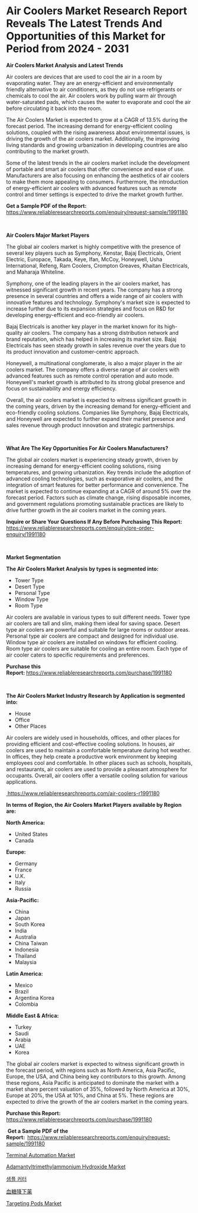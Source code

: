 <p><h1>Air Coolers Market Research Report Reveals The Latest Trends And Opportunities of this Market for Period from 2024 - 2031</h1></p><p><strong>Air Coolers Market Analysis and Latest Trends</strong></p>
<p><p>Air coolers are devices that are used to cool the air in a room by evaporating water. They are an energy-efficient and environmentally friendly alternative to air conditioners, as they do not use refrigerants or chemicals to cool the air. Air coolers work by pulling warm air through water-saturated pads, which causes the water to evaporate and cool the air before circulating it back into the room.</p><p>The Air Coolers Market is expected to grow at a CAGR of 13.5% during the forecast period. The increasing demand for energy-efficient cooling solutions, coupled with the rising awareness about environmental issues, is driving the growth of the air coolers market. Additionally, the improving living standards and growing urbanization in developing countries are also contributing to the market growth.</p><p>Some of the latest trends in the air coolers market include the development of portable and smart air coolers that offer convenience and ease of use. Manufacturers are also focusing on enhancing the aesthetics of air coolers to make them more appealing to consumers. Furthermore, the introduction of energy-efficient air coolers with advanced features such as remote control and timer settings is expected to drive the market growth further.</p></p>
<p><strong>Get a Sample PDF of the Report:&nbsp;</strong> <a href="https://www.reliableresearchreports.com/enquiry/request-sample/1991180">https://www.reliableresearchreports.com/enquiry/request-sample/1991180</a></p>
<p>&nbsp;</p>
<p><strong>Air Coolers Major Market Players</strong></p>
<p><p>The global air coolers market is highly competitive with the presence of several key players such as Symphony, Kenstar, Bajaj Electricals, Orient Electric, Europace, Takada, Keye, Ifan, McCoy, Honeywell, Usha International, Refeng, Ram Coolers, Crompton Greaves, Khaitan Electricals, and Maharaja Whiteline.</p><p>Symphony, one of the leading players in the air coolers market, has witnessed significant growth in recent years. The company has a strong presence in several countries and offers a wide range of air coolers with innovative features and technology. Symphony's market size is expected to increase further due to its expansion strategies and focus on R&D for developing energy-efficient and eco-friendly air coolers.</p><p>Bajaj Electricals is another key player in the market known for its high-quality air coolers. The company has a strong distribution network and brand reputation, which has helped in increasing its market size. Bajaj Electricals has seen steady growth in sales revenue over the years due to its product innovation and customer-centric approach.</p><p>Honeywell, a multinational conglomerate, is also a major player in the air coolers market. The company offers a diverse range of air coolers with advanced features such as remote control operation and auto mode. Honeywell's market growth is attributed to its strong global presence and focus on sustainability and energy efficiency.</p><p>Overall, the air coolers market is expected to witness significant growth in the coming years, driven by the increasing demand for energy-efficient and eco-friendly cooling solutions. Companies like Symphony, Bajaj Electricals, and Honeywell are expected to further expand their market presence and sales revenue through product innovation and strategic partnerships.</p></p>
<p>&nbsp;</p>
<p><strong>What Are The Key Opportunities For Air Coolers Manufacturers?</strong></p>
<p><p>The global air coolers market is experiencing steady growth, driven by increasing demand for energy-efficient cooling solutions, rising temperatures, and growing urbanization. Key trends include the adoption of advanced cooling technologies, such as evaporative air coolers, and the integration of smart features for better performance and convenience. The market is expected to continue expanding at a CAGR of around 5% over the forecast period. Factors such as climate change, rising disposable incomes, and government regulations promoting sustainable practices are likely to drive further growth in the air coolers market in the coming years.</p></p>
<p><strong>Inquire or Share Your Questions If Any Before Purchasing This Report:</strong> <a href="https://www.reliableresearchreports.com/enquiry/pre-order-enquiry/1991180">https://www.reliableresearchreports.com/enquiry/pre-order-enquiry/1991180</a></p>
<p>&nbsp;</p>
<p><strong>Market Segmentation</strong></p>
<p><strong>The Air Coolers Market Analysis by types is segmented into:</strong></p>
<p><ul><li>Tower Type</li><li>Desert Type</li><li>Personal Type</li><li>Window Type</li><li>Room Type</li></ul></p>
<p><p>Air coolers are available in various types to suit different needs. Tower type air coolers are tall and slim, making them ideal for saving space. Desert type air coolers are powerful and suitable for large rooms or outdoor areas. Personal type air coolers are compact and designed for individual use. Window type air coolers are installed on windows for efficient cooling. Room type air coolers are suitable for cooling an entire room. Each type of air cooler caters to specific requirements and preferences.</p></p>
<p><strong>Purchase this Report:&nbsp;</strong><a href="https://www.reliableresearchreports.com/purchase/1991180">https://www.reliableresearchreports.com/purchase/1991180</a></p>
<p>&nbsp;</p>
<p><strong>The Air Coolers Market Industry Research by Application is segmented into:</strong></p>
<p><ul><li>House</li><li>Office</li><li>Other Places</li></ul></p>
<p><p>Air coolers are widely used in households, offices, and other places for providing efficient and cost-effective cooling solutions. In houses, air coolers are used to maintain a comfortable temperature during hot weather. In offices, they help create a productive work environment by keeping employees cool and comfortable. In other places such as schools, hospitals, and restaurants, air coolers are used to provide a pleasant atmosphere for occupants. Overall, air coolers offer a versatile cooling solution for various applications.</p></p>
<p><a href="https://www.reliableresearchreports.com/air-coolers-r1991180">&nbsp;https://www.reliableresearchreports.com/air-coolers-r1991180</a></p>
<p><strong>In terms of Region, the Air Coolers Market Players available by Region are:</strong></p>
<p>
    <p> <strong> North America: </strong>
        <ul>
            <li>United States</li>
            <li>Canada</li>
        </ul>
        </p> 
    <p> <strong> Europe: </strong>
        <ul>
            <li>Germany</li>
            <li>France</li>
            <li>U.K.</li>
            <li>Italy</li>
            <li>Russia</li>
        </ul>
        </p> 
    <p> <strong> Asia-Pacific: </strong>
        <ul>
            <li>China</li>
            <li>Japan</li>
            <li>South Korea</li>
            <li>India</li>
            <li>Australia</li>
            <li>China Taiwan</li>
            <li>Indonesia</li>
            <li>Thailand</li>
            <li>Malaysia</li>
        </ul>
        </p> 
    <p> <strong> Latin America: </strong>
        <ul>
            <li>Mexico</li>
            <li>Brazil</li>
            <li>Argentina Korea</li>
            <li>Colombia</li>
        </ul>
        </p> 
    <p> <strong> Middle East & Africa: </strong>
        <ul>
            <li>Turkey</li>
            <li>Saudi</li>
            <li>Arabia</li>
            <li>UAE</li>
            <li>Korea</li>
        </ul>
    </p>
    </p>
<p><p>The global air coolers market is expected to witness significant growth in the forecast period, with regions such as North America, Asia Pacific, Europe, the USA, and China being key contributors to this growth. Among these regions, Asia Pacific is anticipated to dominate the market with a market share percent valuation of 35%, followed by North America at 30%, Europe at 20%, the USA at 10%, and China at 5%. These regions are expected to drive the growth of the air coolers market in the coming years.</p></p>
<p><strong>Purchase this Report: </strong><a href="https://www.reliableresearchreports.com/purchase/1991180">https://www.reliableresearchreports.com/purchase/1991180</a></p>
<p>&nbsp;<strong>Get a Sample PDF of the Report:&nbsp;&nbsp;</strong><a href="https://www.reliableresearchreports.com/enquiry/request-sample/1991180">https://www.reliableresearchreports.com/enquiry/request-sample/1991180</a></p>
<p><strong></strong></p>
<p><p><a href="https://github.com/irfadac/Market-Research-Report-List-2/blob/main/terminal-automation-market.md">Terminal Automation Market</a></p><p><a href="https://www.linkedin.com/pulse/adamantyltrimethylammonium-hydroxide-market-growth-trends-covid-19-iklwc?trackingId=KcGtqeGFHkRGw5thts539A%3D%3D">Adamantyltrimethylammonium Hydroxide Market</a></p><p><a href="https://github.com/ZacharyScthmitt4465/Market-Research-Report-List-1/blob/main/957435925266.md">샘플 커터</a></p><p><a href="https://github.com/ycmtqqhvk3273/Market-Research-Report-List-1/blob/main/240284927675.md">血糖降下薬</a></p><p><a href="https://github.com/ashepherd82/Market-Research-Report-List-4/blob/main/targeting-pods-market.md">Targeting Pods Market</a></p></p>